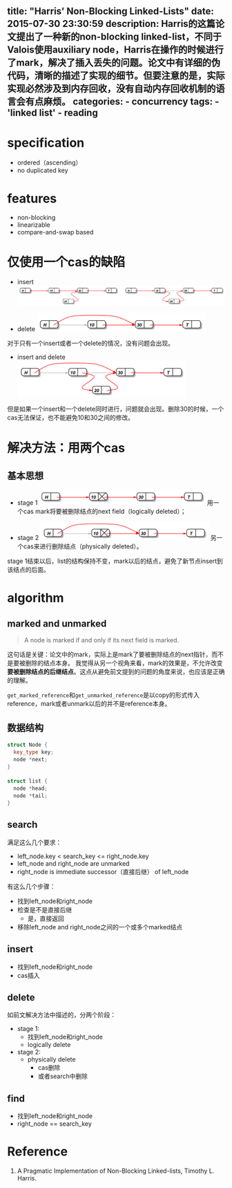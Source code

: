 title: "Harris' Non-Blocking Linked-Lists"
date: 2015-07-30 23:30:59
description: Harris的这篇论文提出了一种新的non-blocking linked-list，不同于Valois使用auxiliary node，Harris在操作的时候进行了mark，解决了插入丢失的问题。论文中有详细的伪代码，清晰的描述了实现的细节。但要注意的是，实际实现必然涉及到内存回收，没有自动内存回收机制的语言会有点麻烦。
categories:
    - concurrency
tags:
    - 'linked list'
    - reading
---

# specification

* ordered（ascending）
* no duplicated key

# features

* non-blocking
* linearizable
* compare-and-swap based

# 仅使用一个cas的缺陷

* insert
    ![](media/15307208257604/harris_single_insert.png)

* delete
    ![](media/15307208257604/harris_single_delete.png)

对于只有一个insert或者一个delete的情况，没有问题会出现。

* insert and delete
    ![](media/15307208257604/harris_insert_and_delete.png)

但是如果一个insert和一个delete同时进行，问题就会出现。删除30的时候，一个cas无法保证，也不能避免10和30之间的修改。

# 解决方法：用两个cas

## 基本思想

* stage 1
    ![](media/15307208257604/harris_logically_delete.png)
    用一个cas mark将要被删除结点的next field（logically deleted）；

* stage 2
    ![](media/15307208257604/harris_physically_delete.png)
    另一个cas来进行删除结点（physically deleted）。

stage 1结束以后，list的结构保持不变，mark以后的结点，避免了新节点insert到该结点的后面。

# algorithm

## marked and unmarked

> A node is marked if and only if its next field is marked.

这句话是关键：论文中的mark，实际上是mark了要被删除结点的next指针，而不是要被删除的结点本身。
我觉得从另一个视角来看，mark的效果是，不允许改变**要被删除结点的后继结点**。这点从避免前文提到的问题的角度来说，也应该是正确的理解。

`get_marked_reference`和`get_unmarked_reference`是以copy的形式传入reference，mark或者unmark以后的并不是reference本身。

## 数据结构

```cpp
struct Node {
  key_type key;
  node *next;
}

struct list {
  node *head;
  node *tail;
}
```

## search

满足这么几个要求：

* left_node.key < search_key <= right_node.key
* left_node and right_node are unmarked
* right_node is immediate successor（直接后继） of left_node

有这么几个步骤：

* 找到left_node和right_node
* 检查是不是直接后继
  * 是，直接返回
* 移除left_node and right_node之间的一个或多个marked结点

## insert

* 找到left_node和right_node
* cas插入

## delete

如前文解决方法中描述的，分两个阶段：

* stage 1:
  * 找到left_node和right_node
  * logically delete
* stage 2:
  * physically delete
    * cas删除
    * 或者search中删除

## find

* 找到left_node和right_node
* right_node == search_key

# Reference

1. A Pragmatic Implementation of Non-Blocking Linked-lists, Timothy L. Harris.
